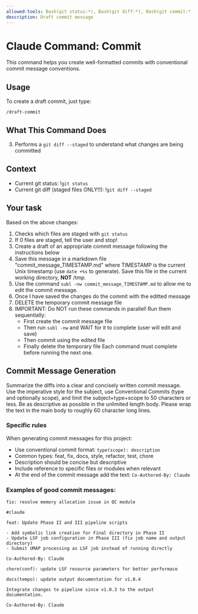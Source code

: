 ```yaml
---
allowed-tools: Bash(git status:*), Bash(git diff:*), Bash(git commit:*), Bash(subl:*), Bash(date:*)
description: Draft commit message
---
```

# Claude Command: Commit

This command helps you create well-formatted commits with conventional commit message conventions.

## Usage

To create a draft commit, just type:
```
/draft-commit
```

## What This Command Does

3. Performs a `git diff --staged` to understand what changes are being committed

## Context

- Current git status: !`git status`
- Current git diff (staged files ONLY!!): !`git diff --staged`

## Your task

Based on the above changes:

1. Checks which files are staged with `git status`
2. If 0 files are staged, tell the user and stop!
3. Create a draft of an appropriate commit message following the instructions below
4. Save this message in a markdown file "commit_message_TIMESTAMP.md" where TIMESTAMP is the current Unix timestamp (use `date +%s` to generate). Save this file in the current working directory, **NOT** /tmp.
5. Use the command `subl -nw commit_message_TIMESTAMP.md` to allow me to edit the commit message.
6. Once I have saved the changes do the commit with the editted message
7. DELETE the temporary commit message file
8. IMPORTANT: Do NOT run these commands in parallel! Run them sequentially:
   - First create the commit message file
   - Then run `subl -nw` and WAIT for it to complete (user will edit and save)
   - Then commit using the edited file
   - Finally delete the temporary file
   Each command must complete before running the next one.

## Commit Message Generation

Summarize the diffs into a clear and concisely written commit message. Use the imperative style for the subject, use Conventional Commits (type and optionally scope), and limit the subject+type+scope to 50 characters or less. Be as descriptive as possible in the unlimited length body. Please wrap the text in the main body to roughly 60 character long lines.

### Specific rules

When generating commit messages for this project:
- Use conventional commit format: `type(scope): description`
- Common types: feat, fix, docs, style, refactor, test, chore
- Description should be concise but descriptive
- Include reference to specific files or modules when relevant
- At the end of the commit message add the text: `Co-Authored-By: Claude`

### Examples of good commit messages:
```
fix: resolve memory allocation issue in QC module

#claude
```

```
feat: Update Phase II and III pipeline scripts

- Add symbolic link creation for Final directory in Phase II
- Update LSF job configuration in Phase III (fix job name and output directory)
- Submit UMAP processing as LSF job instead of running directly

Co-Authored-By: Claude
```

```
chore(conf): update LSF resource parameters for better performace
```

```
docs(tempo): update output documentation for v1.0.4

Integrate changes to pipeline since v1.0.3 to the output
documentation.

Co-Authored-By: Claude
```
